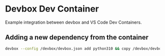 # Devbox Dev Container

Example integration between devbox and VS Code Dev Containers.

## Adding a new dependency from the container

```sh
devbox --config /devbox/devbox.json add python310 && copy /devbox/devbox.json .devcontainer/devbox.json
```
